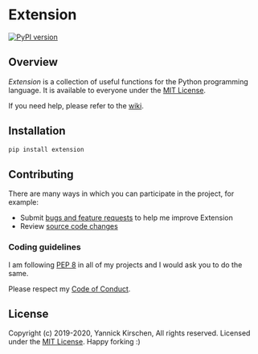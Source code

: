 # Extension

[![PyPI version](https://badge.fury.io/py/extension.svg)](https://badge.fury.io/py/extension)

## Overview

*Extension* is a collection of useful functions for the Python programming language. 
It is available to everyone under the [MIT License](https://github.com/yannickkirschen/extension/blob/master/LICENSE).

If you need help, please refer to the [wiki](https://github.com/yannickkirschen/extension/wiki).

## Installation

```bash
pip install extension
```

## Contributing

There are many ways in which you can participate in the project, for example:

* Submit [bugs and feature requests](https://github.com/yannickkirschen/extension/issues) to help me improve Extension
* Review [source code changes](https://github.com/yannickkirschen/extension/wiki/pulls)

### Coding guidelines

I am following [PEP 8](https://www.python.org/dev/peps/pep-0008/) in all of my projects and I would ask you to do the same.

Please respect my [Code of Conduct](https://github.com/yannickkirschen/extension/blob/master/CODE_OF_CONDUCT.md).

## License

Copyright (c) 2019-2020, Yannick Kirschen, All rights reserved.
Licensed under the [MIT License](https://github.com/yannickkirschen/extension/blob/master/LICENSE).
Happy forking :)
